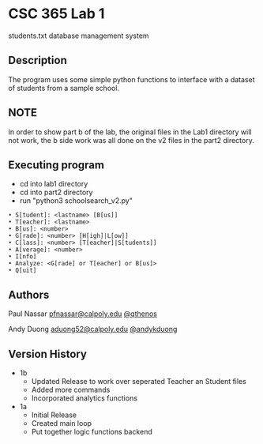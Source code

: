 # CSC 365 Lab 1

students.txt database management system

## Description

The program uses some simple python functions to interface with a dataset of students from a sample school.

## NOTE
In order to show part b of the lab, the original files in the Lab1 directory will not work, the b side work was all done on the v2 files in the part2 directory.

## Executing program

* cd into lab1 directory
* cd into part2 directory
* run "python3 schoolsearch_v2.py"
```
• S[tudent]: <lastname> [B[us]]
• T[eacher]: <lastname>
• B[us]: <number>
• G[rade]: <number> [H[igh]|L[ow]]
• C[lass]: <number> [T[eacher]|S[tudents]]
• A[verage]: <number>
• I[nfo]
• Analyze: <G[rade] or T[eacher] or B[us]>
• Q[uit]
```


## Authors

Paul Nassar <pfnassar@calpoly.edu>
[@qthenos](https://github.com/qthenos)


Andy Duong <aduong52@calpoly.edu>
[@andykduong](https://github.com/andykduong)


## Version History

* 1b
    * Updated Release to work over seperated Teacher an Student files
    * Added more commands
    * Incorporated analytics functions
* 1a
    * Initial Release
    * Created main loop
    * Put together logic functions backend